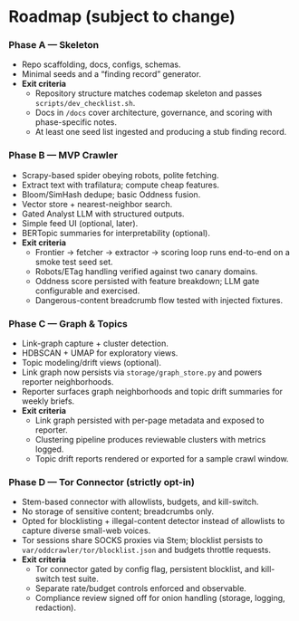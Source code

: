 # Roadmap (subject to change)

### Phase A — Skeleton
- Repo scaffolding, docs, configs, schemas.
- Minimal seeds and a “finding record” generator.
- **Exit criteria**
  - Repository structure matches codemap skeleton and passes `scripts/dev_checklist.sh`.
  - Docs in `/docs` cover architecture, governance, and scoring with phase-specific notes.
  - At least one seed list ingested and producing a stub finding record.

### Phase B — MVP Crawler
- Scrapy-based spider obeying robots, polite fetching.
- Extract text with trafilatura; compute cheap features.
- Bloom/SimHash dedupe; basic Oddness fusion.
- Vector store + nearest-neighbor search.
- Gated Analyst LLM with structured outputs.
- Simple feed UI (optional, later).
- BERTopic summaries for interpretability (optional).
- **Exit criteria**
  - Frontier → fetcher → extractor → scoring loop runs end-to-end on a smoke test seed set.
  - Robots/ETag handling verified against two canary domains.
  - Oddness score persisted with feature breakdown; LLM gate configurable and exercised.
  - Dangerous-content breadcrumb flow tested with injected fixtures.

### Phase C — Graph & Topics
- Link-graph capture + cluster detection.
- HDBSCAN + UMAP for exploratory views.
- Topic modeling/drift views (optional).
- Link graph now persists via `storage/graph_store.py` and powers reporter neighborhoods.
- Reporter surfaces graph neighborhoods and topic drift summaries for weekly briefs.
- **Exit criteria**
  - Link graph persisted with per-page metadata and exposed to reporter.
  - Clustering pipeline produces reviewable clusters with metrics logged.
  - Topic drift reports rendered or exported for a sample crawl window.

### Phase D — Tor Connector (strictly opt-in)
- Stem-based connector with allowlists, budgets, and kill-switch.
- No storage of sensitive content; breadcrumbs only.
- Opted for blocklisting + illegal-content detector instead of allowlists to capture diverse small-web voices.
- Tor sessions share SOCKS proxies via Stem; blocklist persists to `var/oddcrawler/tor/blocklist.json` and budgets throttle requests.
- **Exit criteria**
  - Tor connector gated by config flag, persistent blocklist, and kill-switch test suite.
  - Separate rate/budget controls enforced and observable.
  - Compliance review signed off for onion handling (storage, logging, redaction).
